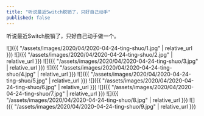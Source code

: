 ```yaml
---
title: "听说最近Switch脱销了，只好自己动手"
published: false
---
```

听说最近Switch脱销了，只好自己动手做一个。



![]({{ "/assets/images/2020/04/2020-04-24-ting-shuo/1.jpg" | relative_url }})
![]({{ "/assets/images/2020/04/2020-04-24-ting-shuo/2.jpg" | relative_url }})
![]({{ "/assets/images/2020/04/2020-04-24-ting-shuo/3.jpg" | relative_url }})
![]({{ "/assets/images/2020/04/2020-04-24-ting-shuo/4.jpg" | relative_url }})
![]({{ "/assets/images/2020/04/2020-04-24-ting-shuo/5.jpg" | relative_url }})
![]({{ "/assets/images/2020/04/2020-04-24-ting-shuo/6.jpg" | relative_url }})
![]({{ "/assets/images/2020/04/2020-04-24-ting-shuo/7.jpg" | relative_url }})
![]({{ "/assets/images/2020/04/2020-04-24-ting-shuo/8.jpg" | relative_url }})
![]({{ "/assets/images/2020/04/2020-04-24-ting-shuo/9.jpg" | relative_url }})
